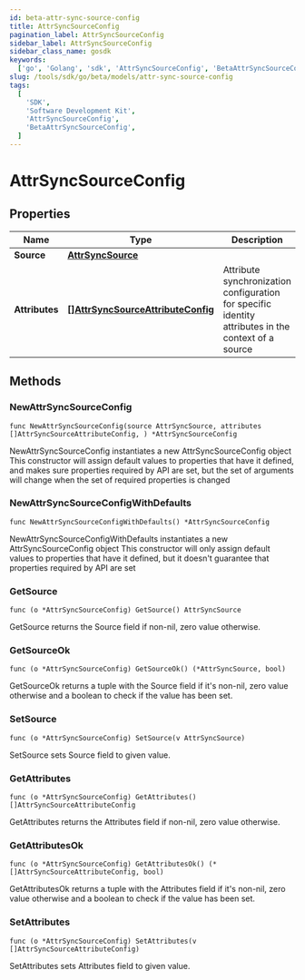```yaml
---
id: beta-attr-sync-source-config
title: AttrSyncSourceConfig
pagination_label: AttrSyncSourceConfig
sidebar_label: AttrSyncSourceConfig
sidebar_class_name: gosdk
keywords:
  ['go', 'Golang', 'sdk', 'AttrSyncSourceConfig', 'BetaAttrSyncSourceConfig']
slug: /tools/sdk/go/beta/models/attr-sync-source-config
tags:
  [
    'SDK',
    'Software Development Kit',
    'AttrSyncSourceConfig',
    'BetaAttrSyncSourceConfig',
  ]
---
```


# AttrSyncSourceConfig

## Properties

| Name | Type | Description | Notes |
| --- | --- | --- | --- |
| **Source** | [**AttrSyncSource**](attr-sync-source) |  |
| **Attributes** | [**[]AttrSyncSourceAttributeConfig**](attr-sync-source-attribute-config) | Attribute synchronization configuration for specific identity attributes in the context of a source |

## Methods

### NewAttrSyncSourceConfig

`func NewAttrSyncSourceConfig(source AttrSyncSource, attributes []AttrSyncSourceAttributeConfig, ) *AttrSyncSourceConfig`

NewAttrSyncSourceConfig instantiates a new AttrSyncSourceConfig object This constructor will assign default values to properties that have it defined, and makes sure properties required by API are set, but the set of arguments will change when the set of required properties is changed

### NewAttrSyncSourceConfigWithDefaults

`func NewAttrSyncSourceConfigWithDefaults() *AttrSyncSourceConfig`

NewAttrSyncSourceConfigWithDefaults instantiates a new AttrSyncSourceConfig object This constructor will only assign default values to properties that have it defined, but it doesn't guarantee that properties required by API are set

### GetSource

`func (o *AttrSyncSourceConfig) GetSource() AttrSyncSource`

GetSource returns the Source field if non-nil, zero value otherwise.

### GetSourceOk

`func (o *AttrSyncSourceConfig) GetSourceOk() (*AttrSyncSource, bool)`

GetSourceOk returns a tuple with the Source field if it's non-nil, zero value otherwise and a boolean to check if the value has been set.

### SetSource

`func (o *AttrSyncSourceConfig) SetSource(v AttrSyncSource)`

SetSource sets Source field to given value.

### GetAttributes

`func (o *AttrSyncSourceConfig) GetAttributes() []AttrSyncSourceAttributeConfig`

GetAttributes returns the Attributes field if non-nil, zero value otherwise.

### GetAttributesOk

`func (o *AttrSyncSourceConfig) GetAttributesOk() (*[]AttrSyncSourceAttributeConfig, bool)`

GetAttributesOk returns a tuple with the Attributes field if it's non-nil, zero value otherwise and a boolean to check if the value has been set.

### SetAttributes

`func (o *AttrSyncSourceConfig) SetAttributes(v []AttrSyncSourceAttributeConfig)`

SetAttributes sets Attributes field to given value.
